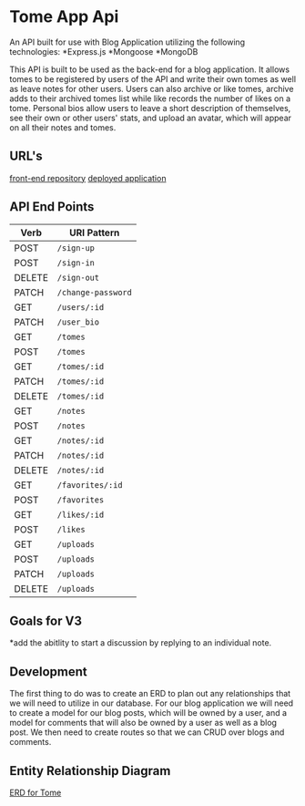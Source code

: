 # Tome App Api

An API built for use with <blog-app-client> Blog Application utilizing the following technologies:
*Express.js
*Mongoose
*MongoDB

This API is built to be used as the back-end for a blog application. It allows tomes to be registered by users of the API and write their own tomes as well as leave notes for other users. Users can also archive or like tomes, archive adds to their archived tomes list while like records the number of likes on a tome. Personal bios allow users to leave a short description of themselves, see their own or other users' stats, and upload an avatar, which will appear on all their notes and tomes.

## URL's

[front-end repository](https://github.com/upperlipholstery/blog-app-client)
[deployed application](https://upperlipholstery.github.io/blog-app-client/)  

## API End Points

| Verb   | URI Pattern            |
|--------|------------------------|
| POST   | `/sign-up`             |
| POST   | `/sign-in`             |
| DELETE | `/sign-out`            |
| PATCH  | `/change-password`     |
| GET    | `/users/:id`           |
| PATCH  | `/user_bio`            |
| GET    | `/tomes`               |
| POST   | `/tomes`               |
| GET    | `/tomes/:id`           |
| PATCH  | `/tomes/:id`           |
| DELETE | `/tomes/:id`           |
| GET    | `/notes`               |
| POST   | `/notes`               |
| GET    | `/notes/:id`           |
| PATCH  | `/notes/:id`           |
| DELETE | `/notes/:id`           |
| GET    | `/favorites/:id`       |
| POST   | `/favorites`           |
| GET    | `/likes/:id`           |
| POST   | `/likes`               |
| GET    | `/uploads`             |
| POST   | `/uploads`             |
| PATCH  | `/uploads`             |
| DELETE | `/uploads`             |


## Goals for V3
*add the abitlity to start a discussion by replying to an individual note.


## Development
  The first thing to do was to create an ERD to plan out any relationships that we will need to utilize in our database.
  For our blog application we will need to create a model for our blog posts, which will be owned by a user, and a model for comments that will also be owned by a user as well as a blog post. We then need to create routes so that we can CRUD over blogs and comments.

## Entity Relationship Diagram

[ERD for Tome](./TOME_ERD.png)
